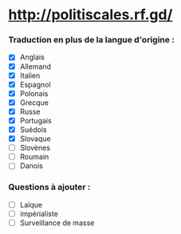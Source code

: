 # http://politiscales.rf.gd/

### Traduction en plus de la langue d'origine :
+ [X] Anglais
+ [X] Allemand
+ [X] Italien
+ [X] Espagnol
+ [X] Polonais
+ [X] Grecque
+ [X] Russe
+ [X] Portugais
+ [X] Suédois
+ [X] Slovaque
+ [ ] Slovènes
+ [ ] Roumain
+ [ ] Danois

### Questions à ajouter :
+ [ ] Laïque
+ [ ] impérialiste
+ [ ] Surveillance de masse
